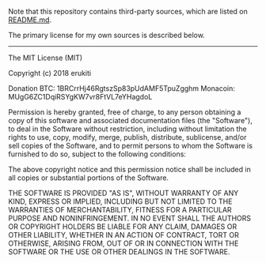 Note that this repository contains third-party sources, which are listed
on [README.md](README.md).

The primary license for my own sources is described below.

----

The MIT License (MIT)

Copyright (c) 2018 erukiti

Donation BTC: 1BRCrrHj46RgtszSp83pUdAMF5TpuZgghm
         Monacoin: MUgG6ZC1DqiRSYgKW7vr8FtVL7eYHagdoL

Permission is hereby granted, free of charge, to any person obtaining a copy of this software and associated documentation files (the "Software"), to deal in the Software without restriction, including without limitation the rights to use, copy, modify, merge, publish, distribute, sublicense, and/or sell copies of the Software, and to permit persons to whom the Software is furnished to do so, subject to the following conditions:

The above copyright notice and this permission notice shall be included in all copies or substantial portions of the Software.

THE SOFTWARE IS PROVIDED "AS IS", WITHOUT WARRANTY OF ANY KIND, EXPRESS OR IMPLIED, INCLUDING BUT NOT LIMITED TO THE WARRANTIES OF MERCHANTABILITY, FITNESS FOR A PARTICULAR PURPOSE AND NONINFRINGEMENT. IN NO EVENT SHALL THE AUTHORS OR COPYRIGHT HOLDERS BE LIABLE FOR ANY CLAIM, DAMAGES OR OTHER LIABILITY, WHETHER IN AN ACTION OF CONTRACT, TORT OR OTHERWISE, ARISING FROM, OUT OF OR IN CONNECTION WITH THE SOFTWARE OR THE USE OR OTHER DEALINGS IN THE SOFTWARE.
